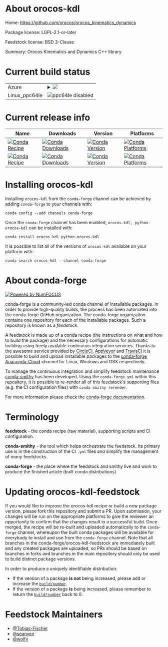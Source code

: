 About orocos-kdl
================

Home: https://github.com/orocos/orocos_kinematics_dynamics

Package license: LGPL-2.1-or-later

Feedstock license: BSD 3-Clause

Summary: Orocos Kinematics and Dynamics C++ library




Current build status
====================


<table>
    
  <tr>
    <td>Azure</td>
    <td>
      <details>
        <summary>
          <a href="https://dev.azure.com/conda-forge/feedstock-builds/_build/latest?definitionId=9258&branchName=master">
            <img src="https://dev.azure.com/conda-forge/feedstock-builds/_apis/build/status/orocos-kdl-feedstock?branchName=master">
          </a>
        </summary>
        <table>
          <thead><tr><th>Variant</th><th>Status</th></tr></thead>
          <tbody><tr>
              <td>linux</td>
              <td>
                <a href="https://dev.azure.com/conda-forge/feedstock-builds/_build/latest?definitionId=9258&branchName=master">
                  <img src="https://dev.azure.com/conda-forge/feedstock-builds/_apis/build/status/orocos-kdl-feedstock?branchName=master&jobName=linux&configuration=linux_" alt="variant">
                </a>
              </td>
            </tr><tr>
              <td>osx</td>
              <td>
                <a href="https://dev.azure.com/conda-forge/feedstock-builds/_build/latest?definitionId=9258&branchName=master">
                  <img src="https://dev.azure.com/conda-forge/feedstock-builds/_apis/build/status/orocos-kdl-feedstock?branchName=master&jobName=osx&configuration=osx_" alt="variant">
                </a>
              </td>
            </tr><tr>
              <td>win</td>
              <td>
                <a href="https://dev.azure.com/conda-forge/feedstock-builds/_build/latest?definitionId=9258&branchName=master">
                  <img src="https://dev.azure.com/conda-forge/feedstock-builds/_apis/build/status/orocos-kdl-feedstock?branchName=master&jobName=win&configuration=win_" alt="variant">
                </a>
              </td>
            </tr>
          </tbody>
        </table>
      </details>
    </td>
  </tr>
  <tr>
    <td>Linux_ppc64le</td>
    <td>
      <img src="https://img.shields.io/badge/ppc64le-disabled-lightgrey.svg" alt="ppc64le disabled">
    </td>
  </tr>
</table>

Current release info
====================

| Name | Downloads | Version | Platforms |
| --- | --- | --- | --- |
| [![Conda Recipe](https://img.shields.io/badge/recipe-orocos--kdl-green.svg)](https://anaconda.org/conda-forge/orocos-kdl) | [![Conda Downloads](https://img.shields.io/conda/dn/conda-forge/orocos-kdl.svg)](https://anaconda.org/conda-forge/orocos-kdl) | [![Conda Version](https://img.shields.io/conda/vn/conda-forge/orocos-kdl.svg)](https://anaconda.org/conda-forge/orocos-kdl) | [![Conda Platforms](https://img.shields.io/conda/pn/conda-forge/orocos-kdl.svg)](https://anaconda.org/conda-forge/orocos-kdl) |
| [![Conda Recipe](https://img.shields.io/badge/recipe-python--orocos--kdl-green.svg)](https://anaconda.org/conda-forge/python-orocos-kdl) | [![Conda Downloads](https://img.shields.io/conda/dn/conda-forge/python-orocos-kdl.svg)](https://anaconda.org/conda-forge/python-orocos-kdl) | [![Conda Version](https://img.shields.io/conda/vn/conda-forge/python-orocos-kdl.svg)](https://anaconda.org/conda-forge/python-orocos-kdl) | [![Conda Platforms](https://img.shields.io/conda/pn/conda-forge/python-orocos-kdl.svg)](https://anaconda.org/conda-forge/python-orocos-kdl) |

Installing orocos-kdl
=====================

Installing `orocos-kdl` from the `conda-forge` channel can be achieved by adding `conda-forge` to your channels with:

```
conda config --add channels conda-forge
```

Once the `conda-forge` channel has been enabled, `orocos-kdl, python-orocos-kdl` can be installed with:

```
conda install orocos-kdl python-orocos-kdl
```

It is possible to list all of the versions of `orocos-kdl` available on your platform with:

```
conda search orocos-kdl --channel conda-forge
```


About conda-forge
=================

[![Powered by NumFOCUS](https://img.shields.io/badge/powered%20by-NumFOCUS-orange.svg?style=flat&colorA=E1523D&colorB=007D8A)](http://numfocus.org)

conda-forge is a community-led conda channel of installable packages.
In order to provide high-quality builds, the process has been automated into the
conda-forge GitHub organization. The conda-forge organization contains one repository
for each of the installable packages. Such a repository is known as a *feedstock*.

A feedstock is made up of a conda recipe (the instructions on what and how to build
the package) and the necessary configurations for automatic building using freely
available continuous integration services. Thanks to the awesome service provided by
[CircleCI](https://circleci.com/), [AppVeyor](https://www.appveyor.com/)
and [TravisCI](https://travis-ci.com/) it is possible to build and upload installable
packages to the [conda-forge](https://anaconda.org/conda-forge)
[Anaconda-Cloud](https://anaconda.org/) channel for Linux, Windows and OSX respectively.

To manage the continuous integration and simplify feedstock maintenance
[conda-smithy](https://github.com/conda-forge/conda-smithy) has been developed.
Using the ``conda-forge.yml`` within this repository, it is possible to re-render all of
this feedstock's supporting files (e.g. the CI configuration files) with ``conda smithy rerender``.

For more information please check the [conda-forge documentation](https://conda-forge.org/docs/).

Terminology
===========

**feedstock** - the conda recipe (raw material), supporting scripts and CI configuration.

**conda-smithy** - the tool which helps orchestrate the feedstock.
                   Its primary use is in the construction of the CI ``.yml`` files
                   and simplify the management of *many* feedstocks.

**conda-forge** - the place where the feedstock and smithy live and work to
                  produce the finished article (built conda distributions)


Updating orocos-kdl-feedstock
=============================

If you would like to improve the orocos-kdl recipe or build a new
package version, please fork this repository and submit a PR. Upon submission,
your changes will be run on the appropriate platforms to give the reviewer an
opportunity to confirm that the changes result in a successful build. Once
merged, the recipe will be re-built and uploaded automatically to the
`conda-forge` channel, whereupon the built conda packages will be available for
everybody to install and use from the `conda-forge` channel.
Note that all branches in the conda-forge/orocos-kdl-feedstock are
immediately built and any created packages are uploaded, so PRs should be based
on branches in forks and branches in the main repository should only be used to
build distinct package versions.

In order to produce a uniquely identifiable distribution:
 * If the version of a package **is not** being increased, please add or increase
   the [``build/number``](https://conda.io/docs/user-guide/tasks/build-packages/define-metadata.html#build-number-and-string).
 * If the version of a package **is** being increased, please remember to return
   the [``build/number``](https://conda.io/docs/user-guide/tasks/build-packages/define-metadata.html#build-number-and-string)
   back to 0.

Feedstock Maintainers
=====================

* [@Tobias-Fischer](https://github.com/Tobias-Fischer/)
* [@seanyen](https://github.com/seanyen/)
* [@wolfv](https://github.com/wolfv/)

